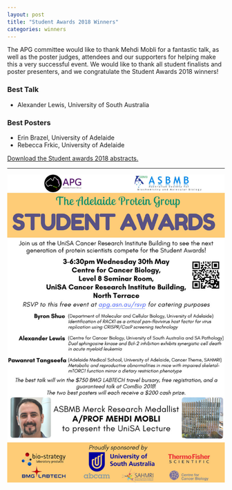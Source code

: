 ```yaml
---
layout: post
title: "Student Awards 2018 Winners"
categories: winners
---
```


The APG committee would like to thank Mehdi Mobli for a fantastic talk, as well 
as the poster judges, attendees and our supporters for helping make this a very
successful event. We would like to thank all student finalists and poster presenters,
and we congratulate the Student Awards 2018 winners!

### Best Talk

 - Alexander Lewis, University of South Australia

### Best Posters

 - Erin Brazel, University of Adelaide
 - Rebecca Frkic, University of Adelaide

[Download the Student awards 2018 abstracts.][1]

---

![](/assets/images/2018_sa.jpg)

[1]:/assets/docs/StudentAwards2018.pdf